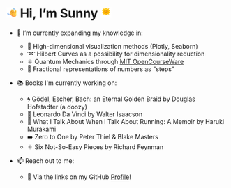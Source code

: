 # <img src="https://github.com/sunnydigital/sunnydigital/blob/main/static/animated-wave.png" height="24"> Hi, I’m Sunny <img src="https://github.com/sunnydigital/sunnydigital/blob/main/static/animated-sun.gif" height="24">

- 🌱 I’m currently expanding my knowledge in:
    - 🎨 High-dimensional visualization methods (Plotly, Seaborn)
    - ➿ Hilbert Curves as a possibility for dimensionality reduction
    - ⚛️ Quantum Mechanics through [MIT OpenCourseWare](https://www.youtube.com/playlist?list=PLUl4u3cNGP60cspQn3N9dYRPiyVWDd80G)
    - 🧮 Fractional representations of numbers as "steps"

- 📚 Books I'm currently working on:
    - 🌀 Gödel, Escher, Bach: an Eternal Golden Braid by Douglas Hofstadter (a doozy)
    - 🎨 Leonardo Da Vinci by Walter Isaacson
    - 🏃 What I Talk About When I Talk About Running: A Memoir by Haruki Murakami
    - ➡️ Zero to One by Peter Thiel & Blake Masters
    - ⚛️ Six Not-So-Easy Pieces by Richard Feynman

- 📫 Reach out to me:
    - 🔗 Via the links on my GitHub [Profile](https://github.com/sunnydigital)!

<!---
sunnydigital/sunnydigital is a ✨ special ✨ repository because its `README.md` (this file) appears on your GitHub profile.
You can click the Preview link to take a look at your changes.
--->
